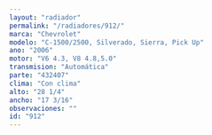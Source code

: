 ```yaml
---
layout: "radiador"
permalink: "/radiadores/912/"
marca: "Chevrolet"
modelo: "C-1500/2500, Silverado, Sierra, Pick Up"
ano: "2006"
motor: "V6 4.3, V8 4.8,5.0"
transmision: "Automática"
parte: "432407"
clima: "Con clima"
alto: "28 1/4"
ancho: "17 3/16"
observaciones: ""
id: "912"
---
```


